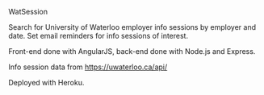 WatSession

Search for University of Waterloo employer info sessions by employer and date. Set email reminders for info sessions of interest. 

Front-end done with AngularJS, back-end done with Node.js and Express.

Info session data from https://uwaterloo.ca/api/

Deployed with Heroku.

